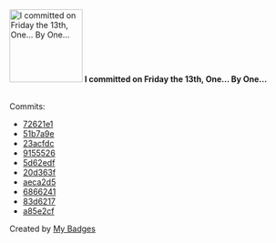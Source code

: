 <img src="https://my-badges.github.io/my-badges/friday-13.png" alt="I committed on Friday the 13th, One… By One…" title="I committed on Friday the 13th, One… By One…" width="128">
<strong>I committed on Friday the 13th, One… By One…</strong>
<br><br>

Commits:

- <a href="https://github.com/Sajjon/EllipticCurveKit/commit/72621e19ca918ae314cc0fe2614c890412f85303">72621e1</a>
- <a href="https://github.com/Sajjon/Makt/commit/51b7a9e9e3cff47ec66eb01bb836e179062a4589">51b7a9e</a>
- <a href="https://github.com/Sajjon/Makt/commit/23acfdc687627e949a066d54a8f6444c74062950">23acfdc</a>
- <a href="https://github.com/Sajjon/Makt/commit/91555268f710e7d67d863d72154448e504d10829">9155526</a>
- <a href="https://github.com/Sajjon/Makt/commit/5d62edf99d03b72b1f7acde53290e84f5aab4695">5d62edf</a>
- <a href="https://github.com/Sajjon/Makt/commit/20d363ff9d1a88192f71efddf291674ebaffbd65">20d363f</a>
- <a href="https://github.com/Sajjon/Pipeline/commit/aeca2d582ca4c68c6bfcfb32a19e628c9daff302">aeca2d5</a>
- <a href="https://github.com/Sajjon/Pipeline/commit/6866241311dcc9c58301e450fd177698544c856e">6866241</a>
- <a href="https://github.com/Sajjon/Pipeline/commit/83d6217f72a0e04b1d6ec189003fdf74f3d54bed">83d6217</a>
- <a href="https://github.com/Sajjon/Pipeline/commit/a85e2cf5d8d4d8fd0859d34f8b368b0035ae904c">a85e2cf</a>


Created by <a href="https://github.com/my-badges/my-badges">My Badges</a>